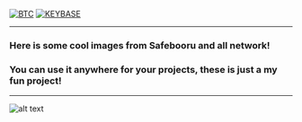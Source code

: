 [![BTC](https://img.shields.io/badge/btc-donate-red?color=f08b16&logo=bitcoin)](https://www.blockchain.com/btc/address/bc1q7jzctmsqy88kdr7qw8dzyyr0d36776dx8mnau2)
[![KEYBASE](https://img.shields.io/badge/KEYBASE-d1snIn-blue)](http://keybase.io/d1snln)

***

### Неre is some cool images from Safebooru and all network!
### You can use it anywhere for your projects, these is just a my fun project!

***

![alt text](https://github.com/DisNin/AnimeLibrary/blob/main/random/UV9Ld.png?raw=true)
